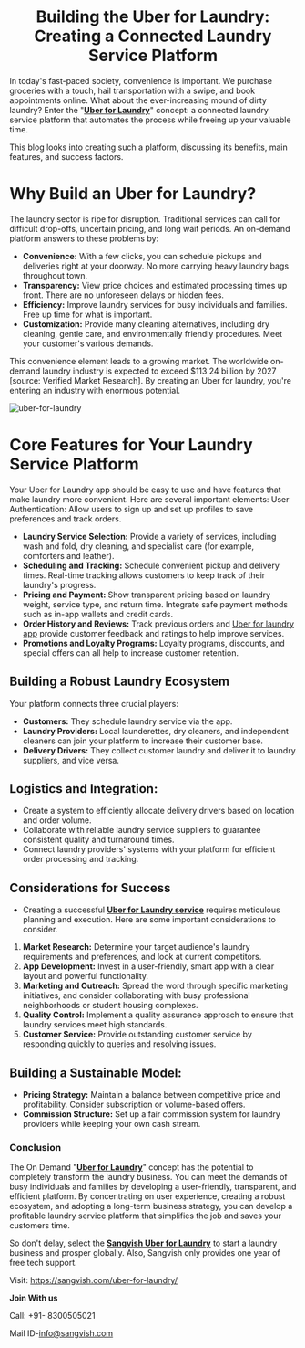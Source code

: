 <h1 align="center">Building the Uber for Laundry: Creating a Connected Laundry Service Platform</h1>

In today's fast-paced society, convenience is important. We purchase groceries with a touch, hail transportation with a swipe, and book appointments online. What about the ever-increasing mound of dirty laundry? Enter the "**[Uber for Laundry](https://sangvish.com/uber-for-laundry/)**" concept: a connected laundry service platform that automates the process while freeing up your valuable time. 

This blog looks into creating such a platform, discussing its benefits, main features, and success factors.
# Why Build an Uber for Laundry?
The laundry sector is ripe for disruption. Traditional services can call for difficult drop-offs, uncertain pricing, and long wait periods. An on-demand platform answers to these problems by:
* **Convenience:** With a few clicks, you can schedule pickups and deliveries right at your doorway. No more carrying heavy laundry bags throughout town.
* **Transparency:** View price choices and estimated processing times up front. There are no unforeseen delays or hidden fees.
* **Efficiency:** Improve laundry services for busy individuals and families. Free up time for what is important.
* **Customization:** Provide many cleaning alternatives, including dry cleaning, gentle care, and environmentally friendly procedures. Meet your customer's various demands.

This convenience element leads to a growing market. The worldwide on-demand laundry industry is expected to exceed $113.24 billion by 2027 [source: Verified Market Research]. By creating an Uber for laundry, you're entering an industry with enormous potential.

![uber-for-laundry](https://github.com/sangvishtechnologies/uber-for-laundry/assets/161323540/e618622e-662a-4815-ada2-591198708725)

# Core Features for Your Laundry Service Platform
Your Uber for Laundry app should be easy to use and have features that make laundry more convenient. Here are several important elements:
User Authentication: Allow users to sign up and set up profiles to save preferences and track orders.

* **Laundry Service Selection:** Provide a variety of services, including wash and fold, dry cleaning, and specialist care (for example, comforters and leather).
* **Scheduling and Tracking:** Schedule convenient pickup and delivery times. Real-time tracking allows customers to keep track of their laundry's progress.
* **Pricing and Payment:** Show transparent pricing based on laundry weight, service type, and return time. Integrate safe payment methods such as in-app wallets and credit cards.
* **Order History and Reviews:** Track previous orders and [Uber for laundry app](https://sangvish.com/uber-for-laundry/) provide customer feedback and ratings to help improve services.
* **Promotions and Loyalty Programs:** Loyalty programs, discounts, and special offers can all help to increase customer retention.

## Building a Robust Laundry Ecosystem
Your platform connects three crucial players:
* **Customers:** They schedule laundry service via the app.
* **Laundry Providers:** Local launderettes, dry cleaners, and independent cleaners can join your platform to increase their customer base.
* **Delivery Drivers:** They collect customer laundry and deliver it to laundry suppliers, and vice versa.
## Logistics and Integration:
* Create a system to efficiently allocate delivery drivers based on location and order volume.
* Collaborate with reliable laundry service suppliers to guarantee consistent quality and turnaround times.
* Connect laundry providers' systems with your platform for efficient order processing and tracking.
## Considerations for Success
* Creating a successful **[Uber for Laundry service](https://sangvish.com/uber-for-laundry/)** requires meticulous planning and execution.  Here are some important considerations to consider.
1. **Market Research:** Determine your target audience's laundry requirements and preferences, and look at current competitors.
2. **App Development:** Invest in a user-friendly, smart app with a clear layout and powerful functionality.
3. **Marketing and Outreach:** Spread the word through specific marketing initiatives, and consider collaborating with busy professional neighborhoods or student housing complexes.
4. **Quality Control:** Implement a quality assurance approach to ensure that laundry services meet high standards.
5. **Customer Service:** Provide outstanding customer service by responding quickly to queries and resolving issues.
## Building a Sustainable Model:
* **Pricing Strategy:** Maintain a balance between competitive price and profitability. Consider subscription or volume-based offers.
* **Commission Structure:** Set up a fair commission system for laundry providers while keeping your own cash stream.
### Conclusion
The On Demand "**[Uber for Laundry](https://sangvish.com/uber-for-laundry/)**" concept has the potential to completely transform the laundry business. You can meet the demands of busy individuals and families by developing a user-friendly, transparent, and efficient platform. By concentrating on user experience, creating a robust ecosystem, and adopting a long-term business strategy, you can develop a profitable laundry service platform that simplifies the job and saves your customers time.

So don't delay, select the **[Sangvish Uber for Laundry](https://sangvish.com/uber-for-laundry/)** to start a laundry business and prosper globally. Also, Sangvish only provides one year of free tech support.

Visit: https://sangvish.com/uber-for-laundry/

**Join With us**

Call: +91- 8300505021

Mail ID-[info@sangvish.com](mailto:info@sangvish.com)
